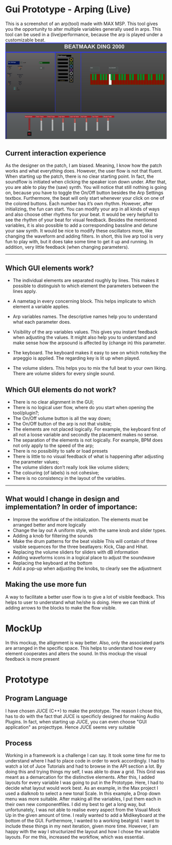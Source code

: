 # Gui Prototype - Arping (Live)
  

This is a screenshot of an arp(tool) made with MAX MSP. This tool gives you the opportunity to alter multiple variables generally used in arps. This tool can be used in a (live)performance, because the arp is played under a customizable beat.
![](ArpBeatGen.png)




## Current interaction experience
As the designer on the patch, I am biased. Meaning, I know how the patch works and what everything does. However, the user flow is not that fluent. When starting up the patch, there is no clear starting point. In fact, the soundflow is initiated when clicking the speaker icon down under. After that, you are able to play the (saw) synth. You will notice that still nothing is going on, because you have to toggle the On/Off button besides the Arp Settings textbox. Furthermore, the beat will only start whenever your click on one of the colored buttons. Each number has it’s own rhythm. However, after initializing, the fun can start. You can modify your arp in all kinds of ways and also choose other rhythms for your beat. It would be very helpfull to see the rhythm of your beat for visual feedback. Besides the mentioned variables, it is also possible to add a corresponding bassline and detune your saw synth. It would be nice to modify these oscillators more, like changing the waveform and adding filters. In short, this live arp tool is very fun to play with, but it does take some time to get it up and running. In addition, very little feedback (when changing parameters).


________________
## Which GUI elements work?
* The individual elements are separated roughly by lines.
This makes it possible to distinguish to which element the parameters between the lines apply.

* A nametag in every concerning block.
This helps implicate to which element a variable applies.

* Arp variables names.
The descriptive names help you to understand what each parameter does.

* Visibility of the arp variables values.
This gives you instant feedback when adjusting the values. It might also help you to understand and make sense how the arpsound is affected by (change in) this parameter.

* The keyboard.
The keyboard makes it easy to see on which note/key the arpeggio is applied. The regarding key is lit up when played.

* The volume sliders.
This helps you to mix the full beat to your own liking. There are volume sliders for every single sound.

## Which GUI elements do not work?
* There is no clear alignment in the GUI;
* There is no logical user flow, where do you start when opening the tool/plugin?;
* The On/Off volume button is all the way down;
* The On/Off button of the arp is not that visible;
* The elements are not placed logically. For example, the keyboard first of all not a loose variable and secondly the placement makes no sense.
* The separation of the elements is not logically. For example, BPM does not only apply to the speed of the arp;
* There is no possibility to safe or load presets
* There is little to no visual feedback of what is happening after adjusting the parameter values;
* The volume sliders don’t really look like volume sliders;
* The colouring (of labels) is not cohesive;
* There is no consistency in the layout of the variables.

________________

## What would I change in design and implementation? In order of importance:
* Improve the workflow of the initialization. 
The elements must be arranged better and more logically
* Change the lay out
A uniform style, with the same knob and slider types.
* Adding a knob for filtering the sounds
* Make the drum patterns for the beat visible
This will contain of three visible sequences for the three beatlayers: Kick, Clap and Hihat.
* Replacing the volume sliders for sliders with dB information
* Adding waveforms icons in a logical place to adjust the soundwave
* Replacing the keyboard at the bottom
* Add a pop-up when adjusting the knobs, to clearly see the adjustment



## Making the use more fun
A way to facilitate a better user flow is to give a lot of visible feedback. This helps to user to understand what he/she is doing. Here we can think of adding arrows to the blocks to make the flow visible.

# MockUp
In this mockup, the allignment is way better. Also, only the associated parts are arranged in the specific space. This helps to understand how every element cooperates and alters the sound. In this mockup the visual feedback is more present

# Prototype

## Program Language
I have chosen JUCE (C++) to make the prototype. The reason I chose this, has to do with the fact that JUCE is specificly designed for making Audio Plugins. In fact, when starting up JUCE, you can even choose "GUI application" as projecttype. Hence JUCE seems very suitable

## Process
Working in a framework is a challenge I can say. It took some time for me to understand where I had to place code in order to work accordingly. I had to watch a lot of Juce Tutorials and had to browse in the API section a lot. By doing this and trying things my self, I was able to draw a grid. This Grid was meant as a demarcation for the distinctive elements. After this, I added layouts for every variable I was going to put in the Prototype. Here, I had to decide what layout would work best. As an example, in the Max project I used a dialknob to select a new tonal Scale. In this example, a Drop down menu was more suitable. After making all the variables, I put them each in their own new componentfiles. I did my best to get a long way, but unfortunately, I was not able to realise every aspect from the Visual Mock Up in the given amount of time. I really wanted to add a Midikeyboard at the bottom of the GUI. Furthermore, I wanted to a working beatgrid. I want to include these things in my next iteration, given more time.
However, I am happy with the way I structurized the layout and how I chose the variable layouts. For me this, increased the workflow, which was essential.
